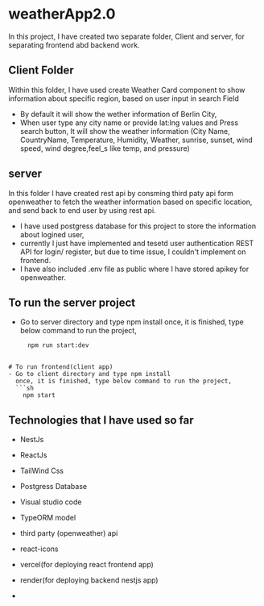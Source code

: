 # weatherApp2.0

In this project, I have created two separate folder, Client and server, for separating frontend abd backend work.

## Client Folder
Within this folder, I have used create Weather Card component to show information about specific region, based on user input in search Field
- By default it will show the wether information of Berlin City,
- When user type any city name or provide lat:lng values and Press search button, It will show the weather information (City Name, CountryName, Temperature, Humidity, Weather, sunrise, sunset, wind speed, wind degree,feel_s like temp, and pressure)

## server
In this folder I have created rest api by consming third paty api form openweather to fetch the weather information based on specific location, and send back to end user by using rest api.

- I have used postgress database for this project to store the information about logined user, 
- currently I just have implemented and tesetd user authentication REST API for login/ register, but due to time issue, I couldn't implement on frontend.
- I have also included .env file as public where I have stored apikey for openweather.

## To run the server project 
- Go to server directory and type npm install
  once, it is finished, type below command to run the project,
  ```sh
    npm run start:dev
```

# To run frontend(client app)
- Go to client directory and type npm install
  once, it is finished, type below command to run the project,
  ```sh
    npm start
  ```

  ## Technologies that I have used so far
  - NestJs
  - ReactJs
  - TailWind Css
  - Postgress Database
  - Visual studio code
  - TypeORM model
  - third party (openweather) api
  - react-icons
  - vercel(for deploying react frontend app)
  - render(for deploying backend nestjs app)
 
  - 
